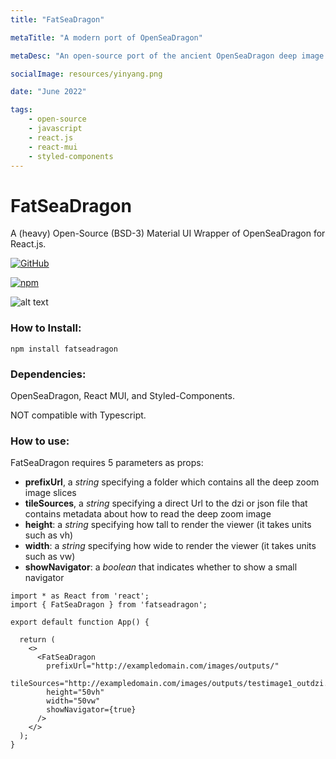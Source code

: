 ```yaml
---
title: "FatSeaDragon"

metaTitle: "A modern port of OpenSeaDragon"

metaDesc: "An open-source port of the ancient OpenSeaDragon deep image viewer for modern React.js projects."

socialImage: resources/yinyang.png

date: "June 2022"

tags:
    - open-source
    - javascript
    - react.js
    - react-mui
    - styled-components
---
```


# FatSeaDragon

A (heavy) Open-Source (BSD-3) Material UI Wrapper of OpenSeaDragon for React.js.

[![GitHub](https://img.shields.io/github/license/epicdragon44/fatseadragon)](https://github.com/epicdragon44/fatseadragon)

[![npm](https://img.shields.io/npm/v/fatseadragon)](https://www.npmjs.com/package/fatseadragon)

![alt text](https://i.ibb.co/9v1fNV2/Screenshot-from-2022-06-07-15-30-23.png)

### How to Install:

```
npm install fatseadragon
```

### Dependencies:

OpenSeaDragon, React MUI, and Styled-Components.

NOT compatible with Typescript.

### How to use:

FatSeaDragon requires 5 parameters as props:

-   **prefixUrl**, a _string_ specifying a folder which contains all the deep zoom image slices
-   **tileSources**, a _string_ specifying a direct Url to the dzi or json file that contains metadata about how to read the deep zoom image
-   **height**: a _string_ specifying how tall to render the viewer (it takes units such as vh)
-   **width**: a _string_ specifying how wide to render the viewer (it takes units such as vw)
-   **showNavigator**: a _boolean_ that indicates whether to show a small navigator

```
import * as React from 'react';
import { FatSeaDragon } from 'fatseadragon';

export default function App() {

  return (
    <>
      <FatSeaDragon
        prefixUrl="http://exampledomain.com/images/outputs/"
        tileSources="http://exampledomain.com/images/outputs/testimage1_outdzi.dzi"
        height="50vh"
        width="50vw"
        showNavigator={true}
      />
    </>
  );
}
```
